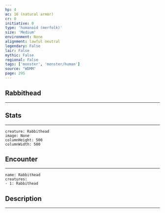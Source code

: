 ```yaml
---
hp: 4
ac: 16 (natural armor)
cr: 0
initiative: 0
type: 'humanoid (merfolk)'    
size: 'Medium'
environment: None
alignment: lawful neutral
legendary: False
lair: False
mythic: False
regional: False
tags: ['monster', 'monster/human']
source: "WDMM"
page: 295
---
```


## Rabbithead
---



## Stats
---

```statblock
creature: Rabbithead
image: None
columnHeight: 500
columnWidth: 500
```

## Encounter
---

```encounter-table
name: Rabbithead
creatures:
- 1: Rabbithead
```

## Description
---





